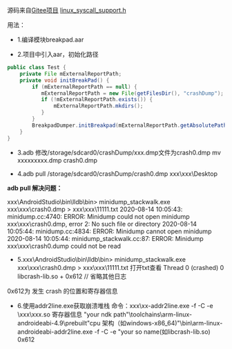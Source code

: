 源码来自[Gitee项目](https://gitee.com/wufanguitar/GoogleBreakpad?_from=gitee_search)
[linux_syscall_support.h](https://github.com/han-wmh/linuxSysCallSupportll)

用法：

- 1.编译模块breakpad.aar

- 2.项目中引入aar，初始化路径
```java
public class Test {
    private File mExternalReportPath;
    private void initBreakPad() {
        if (mExternalReportPath == null) {
           mExternalReportPath = new File(getFilesDir(), "crashDump");
           if (!mExternalReportPath.exists()) {
               mExternalReportPath.mkdirs();
           }
        }
        BreakpadDumper.initBreakpad(mExternalReportPath.getAbsolutePath());
    }
}
```

- 3.adb 修改/storage/sdcard0/crashDump/xxx.dmp文件为crash0.dmp
mv xxxxxxxxx.dmp crash0.dmp

- 4.adb pull /storage/sdcard0/crashDump/crash0.dmp xxx\xxx\Desktop

**adb pull 解决问题：**

xxx\AndroidStudio\bin\lldb\bin> minidump_stackwalk.exe xxx\xxx\crash0.dmp > xxx\xxx\11111.txt
2020-08-14 10:05:43: minidump.cc:4740: ERROR: Minidump could not open minidump xxx\xxx\crash0.dmp, error 2: No such file or directory
2020-08-14 10:05:44: minidump.cc:4834: ERROR: Minidump cannot open minidump
2020-08-14 10:05:44: minidump_stackwalk.cc:87: ERROR: Minidump xxx\xxx\crash0.dump could not be read

- 5.xxx\AndroidStudio\bin\lldb\bin> minidump_stackwalk.exe xxx\xxx\crash0.dmp > xxx\xxx\11111.txt
打开txt查看
Thread 0 (crashed)
 0  libcrash-lib.so + 0x612
// 省略其他日志

 0x612为 发生 crash 的位置和寄存器信息

 
- 6.使用addr2line.exe获取崩溃堆栈
命令：xxx\xx-addr2line.exe -f -C -e \xxx\xxx.so 寄存器信息
"your ndk path"\toolchains\arm-linux-androideabi-4.9\prebuilt\"cpu 架构（如windows-x86_64)"\bin\arm-linux-androideabi-addr2line.exe -f -C -e "your so name(如libcrash-lib.so) 0x612
